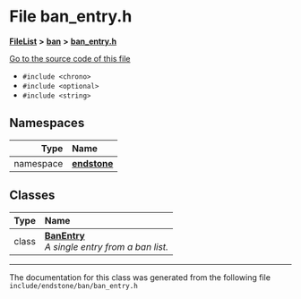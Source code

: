 

# File ban\_entry.h



[**FileList**](files.md) **>** [**ban**](dir_f1b1f2e9abb31749ef58cd98f22bcd78.md) **>** [**ban\_entry.h**](ban__entry_8h.md)

[Go to the source code of this file](ban__entry_8h_source.md)



* `#include <chrono>`
* `#include <optional>`
* `#include <string>`













## Namespaces

| Type | Name |
| ---: | :--- |
| namespace | [**endstone**](namespaceendstone.md) <br> |


## Classes

| Type | Name |
| ---: | :--- |
| class | [**BanEntry**](classendstone_1_1BanEntry.md) <br>_A single entry from a ban list._  |



















































------------------------------
The documentation for this class was generated from the following file `include/endstone/ban/ban_entry.h`

